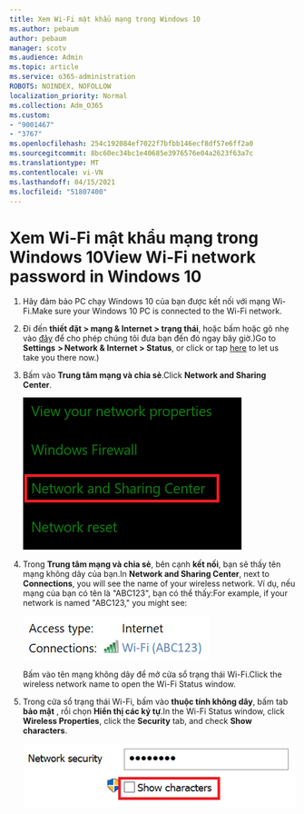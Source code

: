 ```yaml
---
title: Xem Wi-Fi mật khẩu mạng trong Windows 10
ms.author: pebaum
author: pebaum
manager: scotv
ms.audience: Admin
ms.topic: article
ms.service: o365-administration
ROBOTS: NOINDEX, NOFOLLOW
localization_priority: Normal
ms.collection: Adm_O365
ms.custom:
- "9001467"
- "3767"
ms.openlocfilehash: 254c192084ef7022f7bfbb146ecf8df57e6ff2a0
ms.sourcegitcommit: 8bc60ec34bc1e40685e3976576e04a2623f63a7c
ms.translationtype: MT
ms.contentlocale: vi-VN
ms.lasthandoff: 04/15/2021
ms.locfileid: "51807400"
---
```

# <a name="view-wi-fi-network-password-in-windows-10"></a><span data-ttu-id="3410b-102">Xem Wi-Fi mật khẩu mạng trong Windows 10</span><span class="sxs-lookup"><span data-stu-id="3410b-102">View Wi-Fi network password in Windows 10</span></span>

1. <span data-ttu-id="3410b-103">Hãy đảm bảo PC chạy Windows 10 của bạn được kết nối với mạng Wi-Fi.</span><span class="sxs-lookup"><span data-stu-id="3410b-103">Make sure your Windows 10 PC is connected to the Wi-Fi network.</span></span>

2. <span data-ttu-id="3410b-104">Đi đến **thiết đặt > mạng & Internet > trạng thái**, hoặc bấm hoặc gõ nhẹ vào [đây](ms-settings:network?activationSource=GetHelp) để cho phép chúng tôi đưa bạn đến đó ngay bây giờ.)</span><span class="sxs-lookup"><span data-stu-id="3410b-104">Go to **Settings  > Network & Internet  > Status**, or click or tap [here](ms-settings:network?activationSource=GetHelp) to let us take you there now.)</span></span>

3. <span data-ttu-id="3410b-105">Bấm vào **Trung tâm mạng và chia sẻ**.</span><span class="sxs-lookup"><span data-stu-id="3410b-105">Click **Network and Sharing Center**.</span></span>

    ![Trung tâm mạng và chia sẻ.](media/network-sharing-center.png)

4. <span data-ttu-id="3410b-107">Trong **Trung tâm mạng và chia sẻ**, bên cạnh **kết nối**, bạn sẽ thấy tên mạng không dây của bạn.</span><span class="sxs-lookup"><span data-stu-id="3410b-107">In **Network and Sharing Center**, next to **Connections**, you will see the name of your wireless network.</span></span> <span data-ttu-id="3410b-108">Ví dụ, nếu mạng của bạn có tên là "ABC123", bạn có thể thấy:</span><span class="sxs-lookup"><span data-stu-id="3410b-108">For example, if your network is named "ABC123," you might see:</span></span>

    ![Kết nối mạng.](media/network-connections.png)

    <span data-ttu-id="3410b-110">Bấm vào tên mạng không dây để mở cửa sổ trạng thái Wi-Fi.</span><span class="sxs-lookup"><span data-stu-id="3410b-110">Click the wireless network name to open the Wi-Fi Status window.</span></span> 

5. <span data-ttu-id="3410b-111">Trong cửa sổ trạng thái Wi-Fi, bấm vào **thuộc tính không dây**, bấm tab **bảo mật** , rồi chọn **Hiển thị các ký tự**.</span><span class="sxs-lookup"><span data-stu-id="3410b-111">In the Wi-Fi Status window, click **Wireless Properties**, click the **Security** tab, and check **Show characters**.</span></span>

    ![Hiển thị Wi-Fi ký tự mật khẩu.](media/show-password-characters.png)

